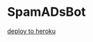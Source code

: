 # SpamADsBot

[deploy to heroku](https://dashboard.heroku.com/new?template=https://github.com/ApurbaAdhikary/spam)
